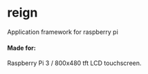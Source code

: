 # reign
Application framework for raspberry pi

#### Made for:  
Raspberry Pi 3 / 800x480 tft LCD touchscreen.    
